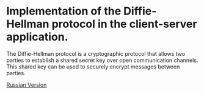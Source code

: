 # Implementation of the Diffie-Hellman protocol in the client-server application.

The Diffie-Hellman protocol is a cryptographic protocol that allows two parties to establish a shared secret key over open communication channels. This shared key can be used to securely encrypt messages between parties.

[Russian Version](./README.md)
